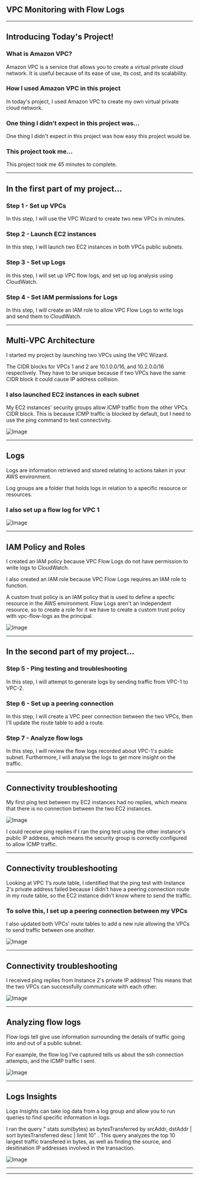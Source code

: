

## VPC Monitoring with Flow Logs


---

## Introducing Today's Project!

### What is Amazon VPC?

Amazon VPC is a service that allows you to create a virtual private cloud network. It is useful because of its ease of use, its cost, and its scalability.

### How I used Amazon VPC in this project

In today's project, I used Amazon VPC to create my own virtual private cloud network.

### One thing I didn't expect in this project was...

One thing I didn't expect in this project was how easy this project would be.

### This project took me...

This project took me 45 minutes to complete.

---

## In the first part of my project...

### Step 1 - Set up VPCs

In this step, I will use the VPC Wizard to create two new VPCs in minutes.

### Step 2 - Launch EC2 instances

In this step, I will launch two EC2 instances in both VPCs public subnets.

### Step 3 - Set up Logs

In this step, I will set up VPC flow logs, and set up log analysis using CloudWatch.

### Step 4 - Set IAM permissions for Logs

In this step, I will create an IAM role to allow VPC Flow Logs to write logs and send them to CloudWatch.

---

## Multi-VPC Architecture

I started my project by launching two VPCs using the VPC Wizard.

The CIDR blocks for VPCs 1 and 2 are 10.1.0.0/16, and 10.2.0.0/16 respectively. They have to be unique because if two VPCs have the same CIDR block it could cause IP address collision.

### I also launched EC2 instances in each subnet

My EC2 instances' security groups allow ICMP traffic from the other VPCs CIDR block. This is because ICMP traffic is blocked by default, but I need to use the ping command to test connectivity.

![Image](http://learn.nextwork.org/intense_azure_festive_sow/uploads/aws-networks-monitoring_e7fa8775)

---

## Logs

Logs are information retrieved and stored relating to actions taken in your AWS environment.

Log groups are a folder that holds logs in relation to a specific resource or resources.

### I also set up a flow log for VPC 1

![Image](http://learn.nextwork.org/intense_azure_festive_sow/uploads/aws-networks-monitoring_e8398869)

---

## IAM Policy and Roles

I created an IAM policy because VPC Flow Logs do not have permission to write logs to CloudWatch.

I also created an IAM role because VPC Flow Logs requires an IAM role to function.

A custom trust policy is an IAM policy that is used to define a specfic resource in the AWS environment. Flow Logs aren't an independent resource, so to create a role for it we have to create a custom trust policy with vpc-flow-logs as the principal.

![Image](http://learn.nextwork.org/intense_azure_festive_sow/uploads/aws-networks-monitoring_4334d777)

---

## In the second part of my project...

### Step 5 - Ping testing and troubleshooting

In this step, I will attempt to generate logs by sending traffic from VPC-1 to VPC-2.

### Step 6 - Set up a peering connection

In this step, I will create a VPC peer connection between the two VPCs, then I'll update the route table to add a route.

### Step 7 - Analyze flow logs

In this step, I will review the flow logs recorded about VPC-1's public subnet. Furthermore, I will analyse the logs to get more insight on the traffic.

---

## Connectivity troubleshooting

My first ping test between my EC2 instances had no replies, which means that there is no connection between the two EC2 instances.

![Image](http://learn.nextwork.org/intense_azure_festive_sow/uploads/aws-networks-monitoring_99d4ba42)

I could receive ping replies if I ran the ping test using the other instance's public IP address, which means the security group is correctly configured to allow ICMP traffic.

---

## Connectivity troubleshooting

Looking at VPC 1's route table, I identified that the ping test with Instance 2's private address failed because I didn't have a peering connection route in my route table, so the EC2 instance didn't know where to send the traffic.

### To solve this, I set up a peering connection between my VPCs

I also updated both VPCs' route tables to add a new rule allowing the VPCs to send traffic between one another.

![Image](http://learn.nextwork.org/intense_azure_festive_sow/uploads/aws-networks-monitoring_7316a13d)

---

## Connectivity troubleshooting

I received ping replies from Instance 2's private IP address! This means that the two VPCs can successfully communicate with each other.

![Image](http://learn.nextwork.org/intense_azure_festive_sow/uploads/aws-networks-monitoring_4ec7821f)

---

## Analyzing flow logs

Flow logs tell give use information surrounding the details of traffic going into and out of a public subnet.

For example, the flow log I've captured tells us about the ssh connection attempts, and the ICMP traffic I sent.

![Image](http://learn.nextwork.org/intense_azure_festive_sow/uploads/aws-networks-monitoring_d116818e)

---

## Logs Insights

Logs Insights can take log data from a log group and allow you to run queries to find specific information in logs.

I ran the query " stats sum(bytes) as bytesTransferred by srcAddr, dstAddr
| sort bytesTransferred desc
| limit 10" .
This query analyzes the top 10 largest traffic transfered in bytes, as well as finding the source, and desitination IP addresses involved in the transaction.

![Image](http://learn.nextwork.org/intense_azure_festive_sow/uploads/aws-networks-monitoring_3e1e79a1)

---

---
